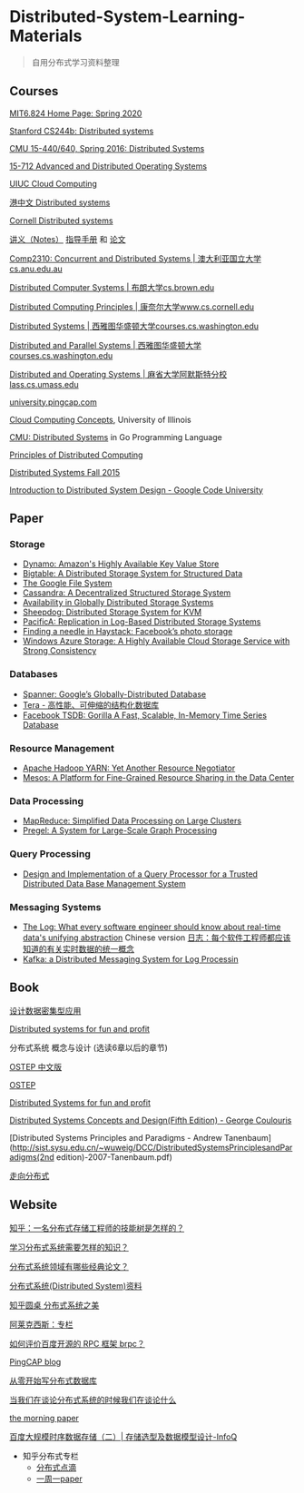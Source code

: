 # Distributed-System-Learning-Materials

> 自用分布式学习资料整理

## Courses

[MIT6.824 Home Page: Spring 2020](https://pdos.csail.mit.edu/6.824/)

[Stanford CS244b: Distributed systems](http://www.scs.stanford.edu/14au-cs244b/)

[CMU 15-440/640, Spring 2016: Distributed Systems](http://www.andrew.cmu.edu/course/15-440/)

[15-712 Advanced and Distributed Operating Systems](http://www.cs.cmu.edu/afs/cs.cmu.edu/academic/class/15712-s12/www/)

[UIUC Cloud Computing](https://www.coursera.org/specializations/cloud-computing)

[港中文 Distributed systems](https://www.bilibili.com/video/BV1L741157c9?from=search&seid=6890255481043111568)

[Cornell Distributed systems](http://www.cs.cornell.edu/courses/cs5414/2018fa/)

[讲义（Notes）](https://lass.cs.umass.edu/~shenoy/courses/spring19/lectures.html) [指导手册](https://courses.cs.washington.edu/courses/csep552/18wi/papers/google-intro.pdf) 和 [论文](https://www.cs.cornell.edu/courses/cs5414/2017fa/papers/p549-halpern.pdf) 

[Comp2310: Concurrent and Distributed Systems | 澳大利亚国立大学cs.anu.edu.au](https://cs.anu.edu.au/courses/comp2310/index.html)

[Distributed Computer Systems | 布朗大学cs.brown.edu](https://cs.brown.edu/courses/cs138/s16/syllabus.html)

[Distributed Computing Principles | 康奈尔大学www.cs.cornell.edu](https://www.cs.cornell.edu/courses/cs5414/2018fa/)

[Distributed Systems | 西雅图华盛顿大学courses.cs.washington.edu](https://courses.cs.washington.edu/courses/csep552/)

[Distributed and Parallel Systems | 西雅图华盛顿大学courses.cs.washington.edu](https://courses.cs.washington.edu/courses/cse552/)

[Distributed and Operating Systems | 麻省大学阿默斯特分校lass.cs.umass.edu](http://lass.cs.umass.edu/~shenoy/courses/spring19/lectures.html)

[university.pingcap.com](https://university.pingcap.com/talent-plan/)

[Cloud Computing Concepts](https://class.coursera.org/cloudcomputing-001), University of Illinois

[CMU: Distributed Systems](http://www.cs.cmu.edu/~dga/15-440/F12/syllabus.html) in Go Programming Language

[Principles of Distributed Computing](http://dcg.ethz.ch/lectures/podc_allstars/)

[Distributed Systems Fall 2015](http://www.andrew.cmu.edu/course/95-702/)

[Introduction to Distributed System Design - Google Code University](http://www.hpcs.cs.tsukuba.ac.jp/~tatebe/lecture/h23/dsys/dsd-tutorial.html)

## Paper

### Storage

- [Dynamo: Amazon's Highly Available Key Value Store](http://bnrg.eecs.berkeley.edu/~randy/Courses/CS294.F07/Dynamo.pdf)
- [Bigtable: A Distributed Storage System for Structured Data](http://static.googleusercontent.com/media/research.google.com/en//archive/bigtable-osdi06.pdf)
- [The Google File System](http://static.googleusercontent.com/external_content/untrusted_dlcp/research.google.com/en/us/archive/gfs-sosp2003.pdf)
- [Cassandra: A Decentralized Structured Storage System](http://citeseerx.ist.psu.edu/viewdoc/download?doi=10.1.1.161.6751&rep=rep1&type=pdf)
- [Availability in Globally Distributed Storage Systems](http://static.googleusercontent.com/media/research.google.com/en/us/pubs/archive/36737.pdf)
- [Sheepdog: Distributed Storage System for KVM](https://github.com/ty4z2008/Qix/blob/master/ds.md)
- [PacificA: Replication in Log-Based Distributed Storage Systems](http://research.microsoft.com:8082/pubs/66814/tr-2008-25.pdf)
- [Finding a needle in Haystack: Facebook’s photo storage](https://www.usenix.org/legacy/event/osdi10/tech/full_papers/Beaver.pdf)
- [Windows Azure Storage: A Highly Available Cloud Storage Service with Strong Consistency](http://www-bcf.usc.edu/~minlanyu/teach/csci599-fall12/papers/11-calder.pdf)

### Databases

- [Spanner: Google’s Globally-Distributed Database](http://static.googleusercontent.com/media/research.google.com/zh-CN//archive/spanner-osdi2012.pdf)
- [Tera - 高性能、可伸缩的结构化数据库](https://github.com/ty4z2008/Qix/blob/master/ds.md)
- [Facebook TSDB: Gorilla A Fast, Scalable, In-Memory Time Series Database](http://www.vldb.org/pvldb/vol8/p1816-teller.pdf)

### Resource Management

- [Apache Hadoop YARN: Yet Another Resource Negotiator](https://www.cse.ust.hk/~weiwa/teaching/Fall15-COMP6611B/reading_list/YARN.pdff)
- [Mesos: A Platform for Fine-Grained Resource Sharing in the Data Center](https://www.cs.berkeley.edu/~alig/papers/mesos.pdf)

### Data Processing

- [MapReduce: Simplified Data Processing on Large Clusters](https://static.googleusercontent.com/media/research.google.com/zh-CN//archive/mapreduce-osdi04.pdf)
- [Pregel: A System for Large-Scale Graph Processing](http://www.dcs.bbk.ac.uk/~dell/teaching/cc/paper/sigmod10/p135-malewicz.pdf)

### Query Processing

- [Design and Implementation of a Query Processor for a Trusted Distributed Data Base Management System](http://www.utdallas.edu/~bxt043000/Publications/Journal-Papers/DAS/J16_Design_and_Implementation_of_a_Distributed_Query_Processor.pdf)

### Messaging Systems

- [The Log: What every software engineer should know about real-time data's unifying abstraction](https://engineering.linkedin.com/distributed-systems/log-what-every-software-engineer-should-know-about-real-time-datas-unifying)
  Chinese version [日志：每个软件工程师都应该知道的有关实时数据的统一概念](http://www.oschina.net/translate/log-what-every-software-engineer-should-know-about-real-time-datas-unifying?lang=chs&page=1#)
- [Kafka: a Distributed Messaging System for Log Processin](http://notes.stephenholiday.com/Kafka.pdf)

## Book

[设计数据密集型应用](https://github.com/Vonng/ddia)

[Distributed systems for fun and profit](http://book.mixu.net/distsys/)

分布式系统 概念与设计 (选读6章以后的章节)

[OSTEP 中文版](https://github.com/remzi-arpacidusseau/ostep-translations/tree/master/chinese)

[OSTEP](http://pages.cs.wisc.edu/~remzi/OSTEP/)

[Distributed Systems for fun and profit](http://book.mixu.net/distsys/single-page.html)

[Distributed Systems Concepts and Design(Fifth Edition) - George Coulouris](https://azmuri.files.wordpress.com/2013/09/george-coulouris-distributed-systems-concepts-and-design-5th-edition.pdf)

[Distributed Systems Principles and Paradigms - Andrew Tanenbaum](http://sist.sysu.edu.cn/~wuweig/DCC/DistributedSystemsPrinciplesandParadigms(2nd edition)-2007-Tanenbaum.pdf)

[走向分布式](http://dcaoyuan.github.io/papers/pdfs/Scalability.pdf)

## Website

[知乎：一名分布式存储工程师的技能树是怎样的？](https://www.zhihu.com/question/43687427)

[学习分布式系统需要怎样的知识？](https://www.zhihu.com/question/23645117)

[分布式系统领域有哪些经典论文？](https://www.zhihu.com/question/30026369)

[分布式系统(Distributed System)资料](https://gist.github.com/zjhiphop/c4861a6f586e3fdb2379#file-md)

[知乎圆桌 分布式系统之美](https://www.zhihu.com/roundtable/fenbushixitongzhimei)

[阿莱克西斯：专栏](https://zhuanlan.zhihu.com/p/77677075)

[如何评价百度开源的 RPC 框架 brpc？](https://www.zhihu.com/question/65370268/answer/231801580)

[PingCAP blog](https://github.com/pingcap/blog-cn)

[从零开始写分布式数据库](https://github.com/ngaut/builddatabase)

[当我们在谈论分布式系统的时候我们在谈论什么](http://blog.ivanyang.me/distributedsystem/2016/03/06/whatwetalkaboutwhenwetalkaboutds)

[the morning paper](https://blog.acolyer.org/)

[百度大规模时序数据存储（二）| 存储选型及数据模型设计-InfoQ](https://www.infoq.cn/article/eELNhTBprAPEABiRfrzw)

- 知乎分布式专栏
  - [分布式点滴](https://www.zhihu.com/column/learn-distributed-system)
  - [一周一paper](https://www.zhihu.com/column/one-paper-a-week)


